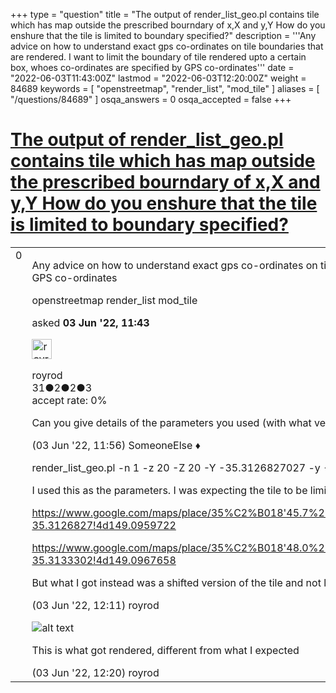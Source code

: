 +++
type = "question"
title = "The output of render_list_geo.pl contains tile which has map outside the prescribed bourndary of x,X and y,Y How do you enshure that the tile is limited to boundary specified?"
description = '''Any advice on how to understand exact gps co-ordinates on tile boundaries that are rendered. I want to limit the boundary of tile rendered upto a certain box, whoes co-ordinates are specified by GPS co-ordinates'''
date = "2022-06-03T11:43:00Z"
lastmod = "2022-06-03T12:20:00Z"
weight = 84689
keywords = [ "openstreetmap", "render_list", "mod_tile" ]
aliases = [ "/questions/84689" ]
osqa_answers = 0
osqa_accepted = false
+++

<div class="headNormal">

# [The output of render_list_geo.pl contains tile which has map outside the prescribed bourndary of x,X and y,Y How do you enshure that the tile is limited to boundary specified?](/questions/84689/the-output-of-render_list_geopl-contains-tile-which-has-map-outside-the-prescribed-bourndary-of-xx-and-yy-how-do-you-enshure-that-the-tile-is-limited-to-boundary-specified)

</div>

<div id="main-body">

<div id="askform">

<table id="question-table" style="width:100%;">
<colgroup>
<col style="width: 50%" />
<col style="width: 50%" />
</colgroup>
<tbody>
<tr>
<td style="width: 30px; vertical-align: top"><div class="vote-buttons">
<span id="post-84689-upvote" class="ajax-command post-vote up" rel="nofollow" title="I like this post (click again to cancel)"> </span>
<div id="post-84689-score" class="post-score" title="current number of votes">
0
</div>
<span id="post-84689-downvote" class="ajax-command post-vote down" rel="nofollow" title="I dont like this post (click again to cancel)"> </span> <span id="favorite-mark" class="ajax-command favorite-mark" rel="nofollow" title="mark/unmark this question as favorite (click again to cancel)"> </span>
<div id="favorite-count" class="favorite-count">
&#10;</div>
</div></td>
<td><div id="item-right">
<div class="question-body">
<p>Any advice on how to understand exact gps co-ordinates on tile boundaries that are rendered. I want to limit the boundary of tile rendered upto a certain box, whoes co-ordinates are specified by GPS co-ordinates</p>
</div>
<div id="question-tags" class="tags-container tags">
<span class="post-tag tag-link-openstreetmap" rel="tag" title="see questions tagged &#39;openstreetmap&#39;">openstreetmap</span> <span class="post-tag tag-link-render_list" rel="tag" title="see questions tagged &#39;render_list&#39;">render_list</span> <span class="post-tag tag-link-mod_tile" rel="tag" title="see questions tagged &#39;mod_tile&#39;">mod_tile</span>
</div>
<div id="question-controls" class="post-controls">
&#10;</div>
<div class="post-update-info-container">
<div class="post-update-info post-update-info-user">
<p>asked <strong>03 Jun '22, 11:43</strong></p>
<img src="https://secure.gravatar.com/avatar/d561310552086ae83097f8a3b8394be7?s=32&amp;d=identicon&amp;r=g" class="gravatar" width="32" height="32" alt="royrod&#39;s gravatar image" />
<p><span>royrod</span><br />
<span class="score" title="31 reputation points">31</span><span title="2 badges"><span class="badge1">●</span><span class="badgecount">2</span></span><span title="2 badges"><span class="silver">●</span><span class="badgecount">2</span></span><span title="3 badges"><span class="bronze">●</span><span class="badgecount">3</span></span><br />
<span class="accept_rate" title="Rate of the user&#39;s accepted answers">accept rate:</span> <span title="royrod has no accepted answers">0%</span></p>
</div>
</div>
<div id="comments-container-84689" class="comments-container">
<span id="84690"></span>
<div id="comment-84690" class="comment">
<div id="post-84690-score" class="comment-score">
&#10;</div>
<div class="comment-text">
<p>Can you give details of the parameters you used (with what version) and what tile got rendered in error?</p>
</div>
<div id="comment-84690-info" class="comment-info">
<span class="comment-age">(03 Jun '22, 11:56)</span> <span class="comment-user userinfo">SomeoneElse ♦</span>
</div>
</div>
<span id="84691"></span>
<div id="comment-84691" class="comment">
<div id="post-84691-score" class="comment-score">
&#10;</div>
<div class="comment-text">
<p>render_list_geo.pl -n 1 -z 20 -Z 20 -Y -35.3126827027 -y -35.3133302143 -X 149.095972244 -x 149.096765757 -m ajt</p>
<p>I used this as the parameters. I was expecting the tile to be limited by:</p>
<p><a href="https://www.google.com/maps/place/35%C2%B018&#39;45.7%22S+149%C2%B005&#39;45.5%22E/@-35.3126827,149.0937835,17z/data=!3m1!4b1!4m5!3m4!1s0x0:0xa14acd77fb345e63!8m2!3d-35.3126827!4d149.0959722">https://www.google.com/maps/place/35%C2%B018'45.7%22S+149%C2%B005'45.5%22E/@-35.3126827,149.0937835,17z/data=!3m1!4b1!4m5!3m4!1s0x0:0xa14acd77fb345e63!8m2!3d-35.3126827!4d149.0959722</a></p>
<p><a href="https://www.google.com/maps/place/35%C2%B018&#39;48.0%22S+149%C2%B005&#39;48.4%22E/@-35.3133302,149.0945771,17z/data=!3m1!4b1!4m5!3m4!1s0x0:0xf50720905cbbd220!8m2!3d-35.3133302!4d149.0967658">https://www.google.com/maps/place/35%C2%B018'48.0%22S+149%C2%B005'48.4%22E/@-35.3133302,149.0945771,17z/data=!3m1!4b1!4m5!3m4!1s0x0:0xf50720905cbbd220!8m2!3d-35.3133302!4d149.0967658</a></p>
<p>But what I got instead was a shifted version of the tile and not limited by the boundaries I specified.</p>
</div>
<div id="comment-84691-info" class="comment-info">
<span class="comment-age">(03 Jun '22, 12:11)</span> <span class="comment-user userinfo">royrod</span>
</div>
</div>
<span id="84692"></span>
<div id="comment-84692" class="comment">
<div id="post-84692-score" class="comment-score">
&#10;</div>
<div class="comment-text">
<p><img src="/upfiles/ig.JPG" alt="alt text" /></p>
<p>This is what got rendered, different from what I expected</p>
</div>
<div id="comment-84692-info" class="comment-info">
<span class="comment-age">(03 Jun '22, 12:20)</span> <span class="comment-user userinfo">royrod</span>
</div>
</div>
</div>
<div id="comment-tools-84689" class="comment-tools">
&#10;</div>
<div class="clear">
&#10;</div>
<div id="comment-84689-form-container" class="comment-form-container">
&#10;</div>
<div class="clear">
&#10;</div>
</div></td>
</tr>
</tbody>
</table>

</div>

</div>

